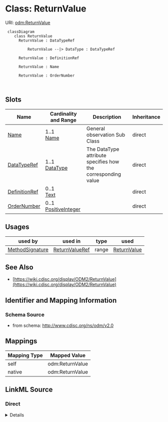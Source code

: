 # Class: ReturnValue



URI: [odm:ReturnValue](http://www.cdisc.org/ns/odm/v2.0/ReturnValue)



```mermaid
 classDiagram
    class ReturnValue
      ReturnValue : DataTypeRef
        
          ReturnValue --|> DataType : DataTypeRef
        
      ReturnValue : DefinitionRef
        
      ReturnValue : Name
        
      ReturnValue : OrderNumber
        
      
```




<!-- no inheritance hierarchy -->


## Slots

| Name | Cardinality and Range | Description | Inheritance |
| ---  | --- | --- | --- |
| [Name](Name.md) | 1..1 <br/> [Name](Name.md) | General observation Sub Class | direct |
| [DataTypeRef](DataTypeRef.md) | 1..1 <br/> [DataType](DataType.md) | The DataType attribute specifies how the corresponding value | direct |
| [DefinitionRef](DefinitionRef.md) | 0..1 <br/> [Text](Text.md) |  | direct |
| [OrderNumber](OrderNumber.md) | 0..1 <br/> [PositiveInteger](PositiveInteger.md) |  | direct |





## Usages

| used by | used in | type | used |
| ---  | --- | --- | --- |
| [MethodSignature](MethodSignature.md) | [ReturnValueRef](ReturnValueRef.md) | range | [ReturnValue](ReturnValue.md) |






## See Also

* [https://wiki.cdisc.org/display/ODM2/ReturnValue](https://wiki.cdisc.org/display/ODM2/ReturnValue)

## Identifier and Mapping Information







### Schema Source


* from schema: http://www.cdisc.org/ns/odm/v2.0





## Mappings

| Mapping Type | Mapped Value |
| ---  | ---  |
| self | odm:ReturnValue |
| native | odm:ReturnValue |





## LinkML Source

<!-- TODO: investigate https://stackoverflow.com/questions/37606292/how-to-create-tabbed-code-blocks-in-mkdocs-or-sphinx -->

### Direct

<details>
```yaml
name: ReturnValue
from_schema: http://www.cdisc.org/ns/odm/v2.0
see_also:
- https://wiki.cdisc.org/display/ODM2/ReturnValue
slots:
- Name
- DataTypeRef
- DefinitionRef
- OrderNumber
slot_usage:
  Name:
    name: Name
    domain_of:
    - Alias
    - MetaDataVersion
    - Standard
    - StudyEventGroupDef
    - StudyEventDef
    - ItemGroupDef
    - Class
    - SubClass
    - SourceItem
    - Resource
    - ItemDef
    - CodeList
    - MethodDef
    - Parameter
    - ReturnValue
    - ConditionDef
    - StudyObjective
    - StudyEndPoint
    - StudyTargetPopulation
    - StudyEstimand
    - Arm
    - Epoch
    - StudyTiming
    - TransitionTimingConstraint
    - AbsoluteTimingConstraint
    - RelativeTimingConstraint
    - DurationTimingConstraint
    - WorkflowDef
    - Transition
    - Branching
    - Criterion
    - ExceptionEvent
    - Organization
    - Location
    - Query
    range: name
    required: true
  DataTypeRef:
    name: DataTypeRef
    domain_of:
    - ItemDef
    - CodeList
    - Parameter
    - ReturnValue
    range: DataType
    required: true
  DefinitionRef:
    name: DefinitionRef
    domain_of:
    - ItemDef
    - Parameter
    - ReturnValue
    range: text
  OrderNumber:
    name: OrderNumber
    domain_of:
    - StudyEventGroupRef
    - StudyEventRef
    - ItemGroupRef
    - ItemRef
    - CodeListItem
    - Parameter
    - ReturnValue
    - StudyEndPointRef
    range: positiveInteger
class_uri: odm:ReturnValue

```
</details>

### Induced

<details>
```yaml
name: ReturnValue
from_schema: http://www.cdisc.org/ns/odm/v2.0
see_also:
- https://wiki.cdisc.org/display/ODM2/ReturnValue
slot_usage:
  Name:
    name: Name
    domain_of:
    - Alias
    - MetaDataVersion
    - Standard
    - StudyEventGroupDef
    - StudyEventDef
    - ItemGroupDef
    - Class
    - SubClass
    - SourceItem
    - Resource
    - ItemDef
    - CodeList
    - MethodDef
    - Parameter
    - ReturnValue
    - ConditionDef
    - StudyObjective
    - StudyEndPoint
    - StudyTargetPopulation
    - StudyEstimand
    - Arm
    - Epoch
    - StudyTiming
    - TransitionTimingConstraint
    - AbsoluteTimingConstraint
    - RelativeTimingConstraint
    - DurationTimingConstraint
    - WorkflowDef
    - Transition
    - Branching
    - Criterion
    - ExceptionEvent
    - Organization
    - Location
    - Query
    range: name
    required: true
  DataTypeRef:
    name: DataTypeRef
    domain_of:
    - ItemDef
    - CodeList
    - Parameter
    - ReturnValue
    range: DataType
    required: true
  DefinitionRef:
    name: DefinitionRef
    domain_of:
    - ItemDef
    - Parameter
    - ReturnValue
    range: text
  OrderNumber:
    name: OrderNumber
    domain_of:
    - StudyEventGroupRef
    - StudyEventRef
    - ItemGroupRef
    - ItemRef
    - CodeListItem
    - Parameter
    - ReturnValue
    - StudyEndPointRef
    range: positiveInteger
attributes:
  Name:
    name: Name
    description: General observation Sub Class.
    from_schema: http://www.cdisc.org/ns/odm/v2.0
    rank: 1000
    alias: Name
    owner: ReturnValue
    domain_of:
    - Alias
    - MetaDataVersion
    - Standard
    - StudyEventGroupDef
    - StudyEventDef
    - ItemGroupDef
    - Class
    - SubClass
    - SourceItem
    - Resource
    - ItemDef
    - CodeList
    - MethodDef
    - Parameter
    - ReturnValue
    - ConditionDef
    - StudyObjective
    - StudyEndPoint
    - StudyTargetPopulation
    - StudyEstimand
    - Arm
    - Epoch
    - StudyTiming
    - TransitionTimingConstraint
    - AbsoluteTimingConstraint
    - RelativeTimingConstraint
    - DurationTimingConstraint
    - WorkflowDef
    - Transition
    - Branching
    - Criterion
    - ExceptionEvent
    - Organization
    - Location
    - Query
    range: name
    required: true
  DataTypeRef:
    name: DataTypeRef
    description: "The DataType attribute specifies how the corresponding value\n \
      \                   elements are to be interpreted for comparison and storage."
    from_schema: http://www.cdisc.org/ns/odm/v2.0
    rank: 1000
    alias: DataTypeRef
    owner: ReturnValue
    domain_of:
    - ItemDef
    - CodeList
    - Parameter
    - ReturnValue
    range: DataType
    required: true
  DefinitionRef:
    name: DefinitionRef
    from_schema: http://www.cdisc.org/ns/odm/v2.0
    rank: 1000
    alias: DefinitionRef
    owner: ReturnValue
    domain_of:
    - ItemDef
    - Parameter
    - ReturnValue
    range: text
  OrderNumber:
    name: OrderNumber
    from_schema: http://www.cdisc.org/ns/odm/v2.0
    rank: 1000
    alias: OrderNumber
    owner: ReturnValue
    domain_of:
    - StudyEventGroupRef
    - StudyEventRef
    - ItemGroupRef
    - ItemRef
    - CodeListItem
    - Parameter
    - ReturnValue
    - StudyEndPointRef
    range: positiveInteger
class_uri: odm:ReturnValue

```
</details>